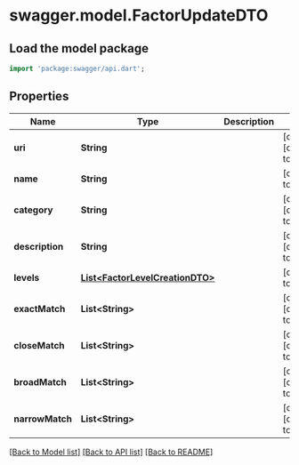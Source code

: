 # swagger.model.FactorUpdateDTO

## Load the model package
```dart
import 'package:swagger/api.dart';
```

## Properties
Name | Type | Description | Notes
------------ | ------------- | ------------- | -------------
**uri** | **String** |  | [optional] [default to null]
**name** | **String** |  | [default to null]
**category** | **String** |  | [optional] [default to null]
**description** | **String** |  | [optional] [default to null]
**levels** | [**List&lt;FactorLevelCreationDTO&gt;**](FactorLevelCreationDTO.md) |  | [default to []]
**exactMatch** | **List&lt;String&gt;** |  | [optional] [default to []]
**closeMatch** | **List&lt;String&gt;** |  | [optional] [default to []]
**broadMatch** | **List&lt;String&gt;** |  | [optional] [default to []]
**narrowMatch** | **List&lt;String&gt;** |  | [optional] [default to []]

[[Back to Model list]](../README.md#documentation-for-models) [[Back to API list]](../README.md#documentation-for-api-endpoints) [[Back to README]](../README.md)


